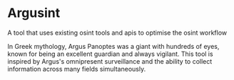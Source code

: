 # Argusint
A tool that uses existing osint tools and apis to optimise the osint workflow

In Greek mythology, Argus Panoptes was a giant with hundreds of eyes, known for being an excellent guardian and always vigilant. This tool is inspired by Argus's omnipresent surveillance and the ability to collect information across many fields simultaneously.
